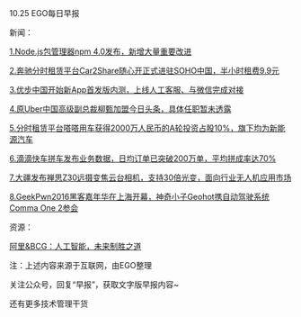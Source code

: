 10.25 EGO每日早报

新闻：

[1.Node.js包管理器npm 4.0发布，新增大量重要改进](http://www.cnbeta.com/articles/550989.htm)

[2.奔驰分时租赁平台Car2Share随心开正式进驻SOHO中国，半小时租费9.9元](http://news.cnblogs.com/n/555737/)

[3.优步中国开始新App首发版内测，上线人工客服、与微信完成对接](https://36kr.com/p/5055047.html)

[4.原Uber中国高级副总裁柳甄加盟今日头条，具体任职暂未透露](http://www.huxiu.com/article/168174/1.html?f=wangzhan)

[5.分时租赁平台嗒嗒用车获得2000万人民币的A轮投资占股10%，旗下均为新能源汽车](http://www.lieyunwang.com/archives/229751)

[6.滴滴快车拼车发布业务数据，日均订单已突破200万单，平均拼成率达70%](http://36kr.com/p/5055037.html?ktm_source=feed)

[7.大疆发布禅思Z30远摄变焦云台相机，支持30倍光变，面向行业无人机应用市场](http://www.cnbeta.com/articles/551245.htm)

[8.GeekPwn2016黑客嘉年华在上海开幕，神奇小子Geohot携自动驾驶系统Comma One 2参会](http://www.leiphone.com/news/201610/e9MMk46442ISKxmO.html)

资源：

[阿里&BCG：人工智能，未来制胜之道](http://www.bcg.com.cn/cn/newsandpublications/publications/reports/report20161013001.html)

注：上述内容来源于互联网，由EGO整理

关注公众号，回复“早报”，获取文字版早报内容~

还有更多技术管理干货
